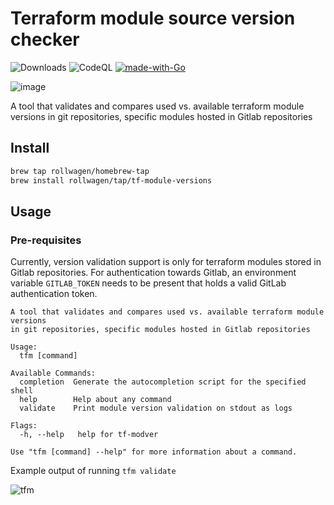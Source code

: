 # Terraform module source version checker

![Downloads](https://img.shields.io/github/downloads/rollwagen/tf-module-versions/total)
![CodeQL](https://github.com/rollwagen/tf-module-versions/workflows/CodeQL/badge.svg)
[![made-with-Go](https://img.shields.io/badge/Made%20with-Go-1f425f.svg)](http://golang.org)

![image](https://user-images.githubusercontent.com/7364201/180030995-cd871550-4c58-4abf-9554-acd1d5c14cd7.png)

A tool that validates and compares used vs. available terraform module versions in git repositories, specific modules hosted in Gitlab repositories

## Install

```sh
brew tap rollwagen/homebrew-tap
brew install rollwagen/tap/tf-module-versions
```

## Usage

### Pre-requisites

Currently, version validation support is only for terraform modules stored
in Gitlab repositories.
For authentication towards Gitlab, an environment variable `GITLAB_TOKEN`
needs to be present that holds a valid GitLab authentication token.

```text
A tool that validates and compares used vs. available terraform module versions
in git repositories, specific modules hosted in Gitlab repositories

Usage:
  tfm [command]

Available Commands:
  completion  Generate the autocompletion script for the specified shell
  help        Help about any command
  validate    Print module version validation on stdout as logs

Flags:
  -h, --help   help for tf-modver

Use "tfm [command] --help" for more information about a command.
```

Example output of running `tfm validate`

![tfm](https://user-images.githubusercontent.com/7364201/180036688-e8b43e06-a085-453f-97a6-f90672685a7a.gif)
